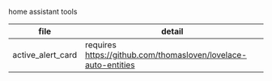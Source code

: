 home assistant tools


| file | detail |
| ------ | ------ |
| active_alert_card | requires https://github.com/thomasloven/lovelace-auto-entities |